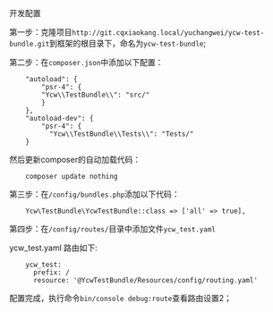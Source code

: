 开发配置

第一步：克隆项目`http://git.cqxiaokang.local/yuchangwei/ycw-test-bundle.git`到框架的根目录下，命名为`ycw-test-bundle`;

第二步：在`composer.json`中添加以下配置：

        "autoload": {
            "psr-4": {
            "Ycw\\TestBundle\\": "src/"
            }
        },
        "autoload-dev": {
            "psr-4": {
              "Ycw\\TestBundle\\Tests\\": "Tests/"
        }

然后更新composer的自动加载代码：

        composer update nothing

第三步：在`/config/bundles.php`添加以下代码：

        Ycw\TestBundle\YcwTestBundle::class => ['all' => true],

第四步：在`/config/routes/`目录中添加文件`ycw_test.yaml`

ycw_test.yaml 路由如下:

        ycw_test:
          prefix: /
          resource: '@YcwTestBundle/Resources/config/routing.yaml'

配置完成，执行命令`bin/console debug:route`查看路由设置2；